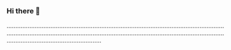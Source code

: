 ### Hi there 👋

..............................................................................................................................................................................................................................................................................................................